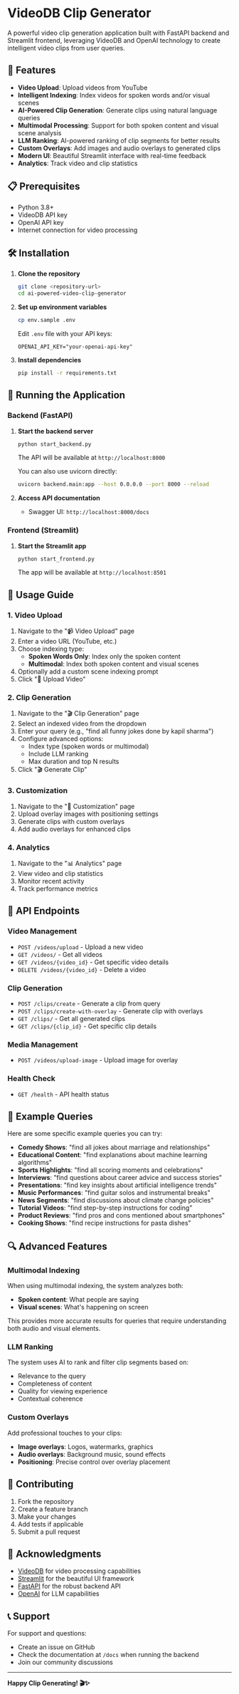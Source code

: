 # VideoDB Clip Generator

A powerful video clip generation application built with FastAPI backend and Streamlit frontend, leveraging VideoDB and OpenAI technology to create intelligent video clips from user queries.

## 🚀 Features

- **Video Upload**: Upload videos from YouTube
- **Intelligent Indexing**: Index videos for spoken words and/or visual scenes
- **AI-Powered Clip Generation**: Generate clips using natural language queries
- **Multimodal Processing**: Support for both spoken content and visual scene analysis
- **LLM Ranking**: AI-powered ranking of clip segments for better results
- **Custom Overlays**: Add images and audio overlays to generated clips
- **Modern UI**: Beautiful Streamlit interface with real-time feedback
- **Analytics**: Track video and clip statistics

## 📋 Prerequisites

- Python 3.8+
- VideoDB API key
- OpenAI API key
- Internet connection for video processing

## 🛠️ Installation

1. **Clone the repository**
   ```bash
   git clone <repository-url>
   cd ai-powered-video-clip-generator
   ```

2. **Set up environment variables**
   ```bash
   cp env.sample .env
   ```
   
   Edit `.env` file with your API keys:
   ```env
   OPENAI_API_KEY="your-openai-api-key"
   ```

3. **Install dependencies**
   ```bash
   pip install -r requirements.txt
   ```

## 🚀 Running the Application

### Backend (FastAPI)

1. **Start the backend server**
   ```bash
   python start_backend.py
   ```
   
   The API will be available at `http://localhost:8000`
   
   You can also use uvicorn directly:
   ```bash
   uvicorn backend.main:app --host 0.0.0.0 --port 8000 --reload
   ```

2. **Access API documentation**
   - Swagger UI: `http://localhost:8000/docs`

### Frontend (Streamlit)

1. **Start the Streamlit app**
   ```bash
   python start_frontend.py
   ```
   
   The app will be available at `http://localhost:8501`

## 📖 Usage Guide

### 1. Video Upload

1. Navigate to the "📹 Video Upload" page
2. Enter a video URL (YouTube, etc.)
3. Choose indexing type:
   - **Spoken Words Only**: Index only the spoken content
   - **Multimodal**: Index both spoken content and visual scenes
4. Optionally add a custom scene indexing prompt
5. Click "🚀 Upload Video"

### 2. Clip Generation

1. Navigate to the "🎬 Clip Generation" page
2. Select an indexed video from the dropdown
3. Enter your query (e.g., "find all funny jokes done by kapil sharma")
4. Configure advanced options:
   - Index type (spoken words or multimodal)
   - Include LLM ranking
   - Max duration and top N results
5. Click "🎬 Generate Clip"

### 3. Customization

1. Navigate to the "🎨 Customization" page
2. Upload overlay images with positioning settings
3. Generate clips with custom overlays
4. Add audio overlays for enhanced clips

### 4. Analytics

1. Navigate to the "📊 Analytics" page
2. View video and clip statistics
3. Monitor recent activity
4. Track performance metrics

## 🔧 API Endpoints

### Video Management
- `POST /videos/upload` - Upload a new video
- `GET /videos/` - Get all videos
- `GET /videos/{video_id}` - Get specific video details
- `DELETE /videos/{video_id}` - Delete a video

### Clip Generation
- `POST /clips/create` - Generate a clip from query
- `POST /clips/create-with-overlay` - Generate clip with overlays
- `GET /clips/` - Get all generated clips
- `GET /clips/{clip_id}` - Get specific clip details

### Media Management
- `POST /videos/upload-image` - Upload image for overlay

### Health Check
- `GET /health` - API health status

## 🎯 Example Queries

Here are some specific example queries you can try:

- **Comedy Shows**: "find all jokes about marriage and relationships"
- **Educational Content**: "find explanations about machine learning algorithms"
- **Sports Highlights**: "find all scoring moments and celebrations"
- **Interviews**: "find questions about career advice and success stories"
- **Presentations**: "find key insights about artificial intelligence trends"
- **Music Performances**: "find guitar solos and instrumental breaks"
- **News Segments**: "find discussions about climate change policies"
- **Tutorial Videos**: "find step-by-step instructions for coding"
- **Product Reviews**: "find pros and cons mentioned about smartphones"
- **Cooking Shows**: "find recipe instructions for pasta dishes"

## 🔍 Advanced Features

### Multimodal Indexing
When using multimodal indexing, the system analyzes both:
- **Spoken content**: What people are saying
- **Visual scenes**: What's happening on screen

This provides more accurate results for queries that require understanding both audio and visual elements.

### LLM Ranking
The system uses AI to rank and filter clip segments based on:
- Relevance to the query
- Completeness of content
- Quality for viewing experience
- Contextual coherence

### Custom Overlays
Add professional touches to your clips:
- **Image overlays**: Logos, watermarks, graphics
- **Audio overlays**: Background music, sound effects
- **Positioning**: Precise control over overlay placement

## 🤝 Contributing

1. Fork the repository
2. Create a feature branch
3. Make your changes
4. Add tests if applicable
5. Submit a pull request

## 🙏 Acknowledgments

- [VideoDB](https://videodb.io) for video processing capabilities
- [Streamlit](https://streamlit.io) for the beautiful UI framework
- [FastAPI](https://fastapi.tiangolo.com) for the robust backend API
- [OpenAI](https://openai.com) for LLM capabilities

## 📞 Support

For support and questions:
- Create an issue on GitHub
- Check the documentation at `/docs` when running the backend
- Join our community discussions

---

**Happy Clip Generating! 🎬✨** 